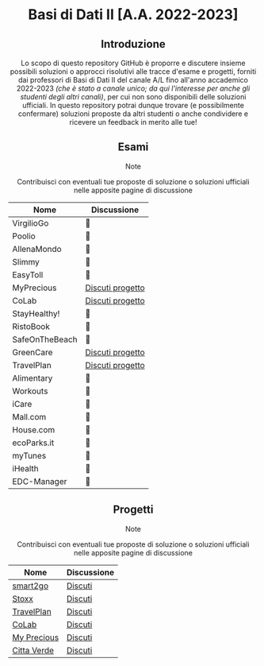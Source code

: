 <p align="center">
  <h1 align="center">Basi di Dati II [A.A. 2022-2023]</h1>
</p>
<div align="center">

## Introduzione
Lo scopo di questo repository GitHub è proporre e discutere insieme possibili soluzioni o approcci risolutivi alle tracce d'esame e progetti, forniti dai professori di Basi di Dati II del canale A/L fino all'anno accademico 2022-2023 _(che è stato a canale unico; da qui l'interesse per anche gli studenti degli altri canali)_, per cui non sono disponibili delle soluzioni ufficiali. In questo repository potrai dunque trovare (e possibilmente confermare) soluzioni proposte da altri studenti o anche condividere e ricevere un feedback in merito alle tue!

## Esami
> [!NOTE]
> Contribuisci con eventuali tue proposte di soluzione o soluzioni ufficiali nelle apposite pagine di discussione

| Nome | Discussione |
|------|-------|
| VirgilioGo | :red_circle: |
| Poolio | :red_circle: |
| AllenaMondo | :red_circle: |
| Slimmy | :red_circle: |
| EasyToll | :red_circle: |
| MyPrecious | [Discuti progetto](https://github.com/sapienzastudentsnetwork/bdii2223/discussions/32) |
| CoLab | [Discuti progetto](https://github.com/sapienzastudentsnetwork/bdii2223/discussions/31) |
| StayHealthy! | :red_circle: |
| RistoBook | :red_circle: |
| SafeOnTheBeach | :red_circle: |
| GreenCare | [Discuti progetto](https://github.com/sapienzastudentsnetwork/bdii2223/discussions/27) |
| TravelPlan | [Discuti progetto](https://github.com/sapienzastudentsnetwork/bdii2223/discussions/30) |
| Alimentary | :red_circle: |
| Workouts | :red_circle: |
| iCare | :red_circle: |
| Mall.com | :red_circle: |
| House.com | :red_circle: |
| ecoParks.it | :red_circle: |
| myTunes | :red_circle: |
| iHealth | :red_circle: |
| EDC-Manager | :red_circle: |

## Progetti
> [!NOTE]
> Contribuisci con eventuali tue proposte di soluzione o soluzioni ufficiali nelle apposite pagine di discussione

| Nome | Discussione |
|------|-------|
| [smart2go](http://tmancini.di.uniroma1.it/index.php?page=teaching.bd2.materiale&folder=/Progetti/P.20170606%20-%20smart2go) | [Discuti](https://github.com/sapienzastudentsnetwork/bdii2223/discussions/28) |
| [Stoxx](http://tmancini.di.uniroma1.it/index.php?page=teaching.bd2.materiale&folder=/Progetti/P.20160519%20-%20Stoxx) | [Discuti](https://github.com/sapienzastudentsnetwork/bdii2223/discussions/29) |
| [TravelPlan](http://tmancini.di.uniroma1.it/index.php?page=teaching.bd2.materiale&folder=/Progetti/P.20220608%20-%20TravelPlan) | [Discuti](https://github.com/sapienzastudentsnetwork/bdii2223/discussions/30) |
| [CoLab](http://tmancini.di.uniroma1.it/index.php?page=teaching.bd2.materiale&folder=/Progetti/P.20220610%20-%20CoLab) | [Discuti](https://github.com/sapienzastudentsnetwork/bdii2223/discussions/31) |
| [My Precious](http://tmancini.di.uniroma1.it/index.php?page=teaching.bd2.materiale&folder=/Progetti/P.20220909%20-%20My%20Precious) | [Discuti](https://github.com/sapienzastudentsnetwork/bdii2223/discussions/32) |
| [Citta Verde](http://tmancini.di.uniroma1.it/index.php?page=teaching.bd2.materiale&folder=/Progetti/P.20220701%20-%20Citt%C3%A0%20Verde) | [Discuti](https://github.com/sapienzastudentsnetwork/bdii2223/discussions/27) |
